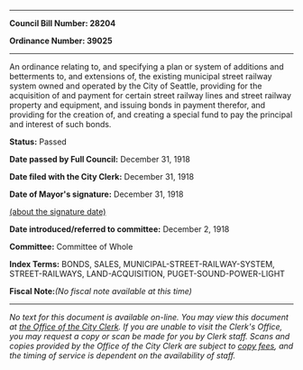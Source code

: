 

********

**Council Bill Number: 28204**
   
**Ordinance Number: 39025**
********

 An ordinance relating to, and specifying a plan or system of additions and betterments to, and extensions of, the existing municipal street railway system owned and operated by the City of Seattle, providing for the acquisition of and payment for certain street railway lines and street railway property and equipment, and issuing bonds in payment therefor, and providing for the creation of, and creating a special fund to pay the principal and interest of such bonds.

**Status:** Passed
   
**Date passed by Full Council:** December 31, 1918
   
**Date filed with the City Clerk:** December 31, 1918
   
**Date of Mayor's signature:** December 31, 1918
   
[(about the signature date)](/~public/approvaldate.htm)
   
   
   
**Date introduced/referred to committee:** December 2, 1918
   
**Committee:** Committee of Whole
   
   
**Index Terms:** BONDS, SALES, MUNICIPAL-STREET-RAILWAY-SYSTEM, STREET-RAILWAYS, LAND-ACQUISITION, PUGET-SOUND-POWER-LIGHT

**Fiscal Note:**_(No fiscal note available at this time)_
********

_No text for this document is available on-line. You may view this document at [the Office of the City Clerk](http://www.seattle.gov/leg/clerk/contactUs.htm). If you are unable to visit the Clerk's Office, you may request a copy or scan be made for you by Clerk staff. Scans and copies provided by the Office of the City Clerk are subject to [copy fees](http://clerk.seattle.gov/~public/clerkfees.htm), and the timing of service is dependent on the availability of staff._

